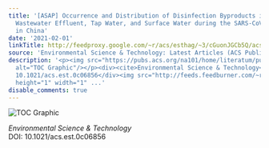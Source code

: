 ```yaml
---
title: '[ASAP] Occurrence and Distribution of Disinfection Byproducts in Domestic
  Wastewater Effluent, Tap Water, and Surface Water during the SARS-CoV-2 Pandemic
  in China'
date: '2021-02-01'
linkTitle: http://feedproxy.google.com/~r/acs/esthag/~3/cGuonJGCb5Q/acs.est.0c06856
source: 'Environmental Science & Technology: Latest Articles (ACS Publications)'
description: '<p><img src="https://pubs.acs.org/na101/home/literatum/publisher/achs/journals/content/esthag/0/esthag.ahead-of-print/acs.est.0c06856/20210201/images/medium/es0c06856_0007.gif"
  alt="TOC Graphic"/></p><div><cite>Environmental Science & Technology</cite></div><div>DOI:
  10.1021/acs.est.0c06856</div><img src="http://feeds.feedburner.com/~r/acs/esthag/~4/cGuonJGCb5Q"
  height="1" width="1" ...'
disable_comments: true
---
```

<p><img src="https://pubs.acs.org/na101/home/literatum/publisher/achs/journals/content/esthag/0/esthag.ahead-of-print/acs.est.0c06856/20210201/images/medium/es0c06856_0007.gif" alt="TOC Graphic"/></p><div><cite>Environmental Science & Technology</cite></div><div>DOI: 10.1021/acs.est.0c06856</div><img src="http://feeds.feedburner.com/~r/acs/esthag/~4/cGuonJGCb5Q" height="1" width="1" ...